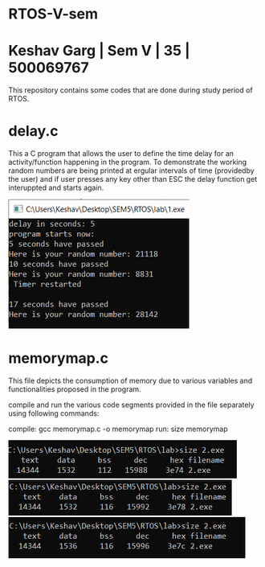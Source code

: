 # RTOS-V-sem
# Keshav Garg | Sem V | 35 | 500069767
This repository contains some codes that are done during study period of RTOS.

# delay.c
This a C program that allows the user to  define the time delay for an activity/function happening in the program.
To demonstrate the working random numbers are being printed at ergular intervals of time (providedby the user) and if user presses any key other than ESC the delay function get interuppted and starts again.

![output screenshot](delay.png)

# memorymap.c

This file depicts the consumption of memory due to various variables and functionalities proposed in the program.

compile and run the various code segments provided in the file separately using following commands:

compile: gcc memorymap.c -o memorymap
run:     size memorymap

![output screen shot memorymap](memorysize.png)
![output screen shot memorymap2](memorysize2.png)
![output screen shot memorymap3](memorysize3.png)
